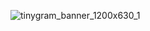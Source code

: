![tinygram_banner_1200x630_1](https://user-images.githubusercontent.com/888140/112442287-06de3e00-8d8f-11eb-8203-e0faeca81c83.png)
